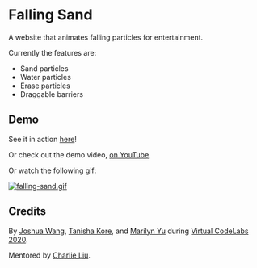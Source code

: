 # Falling Sand
A website that animates falling particles for entertainment.

Currently the features are:
- Sand particles
- Water particles
- Erase particles
- Draggable barriers


## Demo

See it in action [here](https://falling-sand.netlify.app)!

Or check out the demo video, [on YouTube](https://youtu.be/hutZ4MWvH7E).

Or watch the following gif:

[![falling-sand.gif](https://s6.gifyu.com/images/falling-sand.gif)](https://gifyu.com/image/W5LD)



## Credits

By [Joshua Wang](https://joshwang.me), [Tanisha Kore](https://github.com/takore05), and [Marilyn Yu](https://www.linkedin.com/in/marilyn-yu-8894381b4/) during [Virtual CodeLabs 2020](https://labs.codeday.org).

Mentored by [Charlie Liu](https://github.com/CLiu13).
